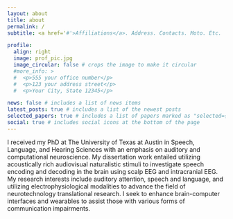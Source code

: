 ```yaml
---
layout: about
title: about
permalink: /
subtitle: <a href='#'>Affiliations</a>. Address. Contacts. Moto. Etc.

profile:
  align: right
  image: prof_pic.jpg
  image_circular: false # crops the image to make it circular
  #more_info: >
  #  <p>555 your office number</p>
  #  <p>123 your address street</p>
  #  <p>Your City, State 12345</p>

news: false # includes a list of news items
latest_posts: true # includes a list of the newest posts
selected_papers: true # includes a list of papers marked as "selected={true}"
social: true # includes social icons at the bottom of the page
---
```


I received my PhD at The University of Texas at Austin in Speech, Language, and Hearing Sciences with an emphasis on auditory and computational neuroscience. My dissertation work entailed utilizing acoustically rich audiovisual naturalistic stimuli to investigate speech encoding and decoding in the brain using scalp EEG and intracranial EEG. My research interests include auditory attention, speech and language, and utilizing electrophysiological modalities to advance the field of neurotechnology translational research. I seek to enhance brain-computer interfaces and wearables to assist those with various forms of communication impairments.



